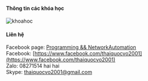 #### Thông tin các khóa học
![khoahoc](https://scontent.fsgn2-1.fna.fbcdn.net/v/t1.6435-9/153605618_113159460818248_7297268874083151530_n.jpg?_nc_cat=105&ccb=1-3&_nc_sid=730e14&_nc_ohc=bqRw4oUpiqwAX9n5mUU&_nc_ht=scontent.fsgn2-1.fna&oh=39b7b2b350790b972990b3192227a194&oe=60AB61B1)                
          

#### Liên hệ
Facebook page: [Programming && NetworkAutomation](https://www.facebook.com/programmingna2001/)             
Facebook: [https://www.facebook.com/thaiquocvo2001](https://www.facebook.com/thaiquocvo2001)          
Zalo: 08271514 hai hai              
Skype: thaiquocvo2001@gmail.com   
